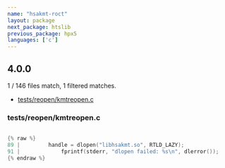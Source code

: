 ```yaml
---
name: "hsakmt-roct"
layout: package
next_package: htslib
previous_package: hpx5
languages: ['c']
---
```

## 4.0.0
1 / 146 files match, 1 filtered matches.

 - [tests/reopen/kmtreopen.c](#testsreopenkmtreopenc)

### tests/reopen/kmtreopen.c

```c

{% raw %}
89 |         handle = dlopen("libhsakmt.so", RTLD_LAZY);
91 |             fprintf(stderr, "dlopen failed: %s\n", dlerror());
{% endraw %}

```
